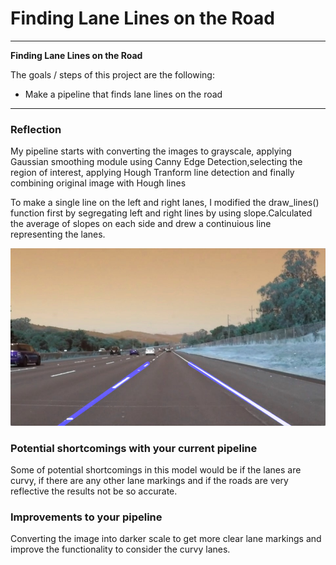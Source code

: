 # **Finding Lane Lines on the Road** 



---

**Finding Lane Lines on the Road**

The goals / steps of this project are the following:
* Make a pipeline that finds lane lines on the road



[//]: # (Image References)

[image1]: ./test_images_output/solidWhiteCurve.jpg


---

### Reflection



My pipeline starts with converting the images to grayscale, applying Gaussian smoothing module using Canny Edge Detection,selecting the region of interest, applying Hough Tranform line detection and finally combining original image with Hough lines

To make a single line on the left and right lanes, I modified the draw_lines() function first by segregating left and right lines by using slope.Calculated the average of slopes on each side and drew a continuious line representing the lanes.


![alt text][image1]


### Potential shortcomings with your current pipeline

Some of potential shortcomings in this model would be if the lanes are curvy, if there are any other lane markings and if the roads are very reflective the results not be  so accurate.


### Improvements to your pipeline

Converting the image into darker scale to get more clear lane markings and improve the functionality to consider the curvy lanes.
